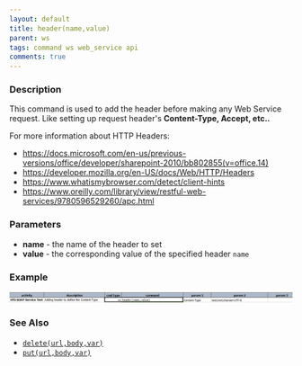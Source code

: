 ```yaml
---
layout: default
title: header(name,value)
parent: ws
tags: command ws web_service api
comments: true
---
```



### Description
This command is used to add the header before making any Web Service request. Like setting
up request header's **Content-Type, Accept, etc..**

For more information about HTTP Headers:
- https://docs.microsoft.com/en-us/previous-versions/office/developer/sharepoint-2010/bb802855(v=office.14)
- https://developer.mozilla.org/en-US/docs/Web/HTTP/Headers
- https://www.whatismybrowser.com/detect/client-hints
- https://www.oreilly.com/library/view/restful-web-services/9780596529260/apc.html

### Parameters
- **name** - the name of the header to set
- **value** - the corresponding value of the specified header `name`


### Example
![](image/header_01.png)


### See Also
- [`delete(url,body,var)`](delete(url,body,var))
- [`put(url,body,var)`](put(url,body,var))